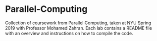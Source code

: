 # Parallel-Computing

Collection of coursework from Parallel Computing, taken at NYU Spring 2019 with Professor Mohamed Zahran.
Each lab contains a README file with an overview and instructions on how to compile the code.
